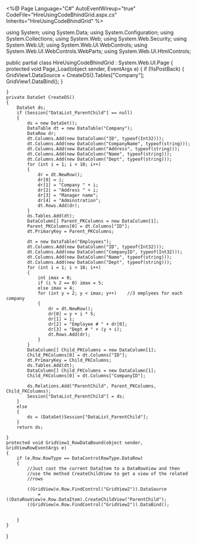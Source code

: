 
<%@ Page Language="C#" AutoEventWireup="true"
CodeFile="HireUsingCodeBhindGrid.aspx.cs"
   Inherits="HireUsingCodeBhindGrid" %>

<!DOCTYPE html PUBLIC "-//W3C//DTD XHTML 1.0 Transitional//EN"
"http://www.w3.org/TR/xhtml1/DTD/xhtml1-transitional.dtd">
<html xmlns="http://www.w3.org/1999/xhtml">
<head runat="server">
   <title>Untitled Page</title>
</head>
<body>
   <form id="form1" runat="server">
       <div>
           <asp:GridView ID="GridView1" runat="server" AutoGenerateColumns="False" OnRowDataBound="GridView1_RowDataBound">
               <Columns>
                   <asp:BoundField DataField="CompanyName" HeaderText="CompanyName" />
                   <asp:TemplateField>
                       <ItemTemplate>
                           <asp:GridView ID="GridView2" runat="server" AutoGenerateColumns="False">
                               <Columns>
                                   <asp:BoundField DataField="Dept" HeaderText="Department" />
                                   <asp:BoundField DataField="name" HeaderText="Name" />
                               </Columns>
                           </asp:GridView>
                       </ItemTemplate>
                   </asp:TemplateField>
               </Columns>
           </asp:GridView>
       </div>
   </form>
</body>
</html>

using System;
using System.Data;
using System.Configuration;
using System.Collections;
using System.Web;
using System.Web.Security;
using System.Web.UI;
using System.Web.UI.WebControls;
using System.Web.UI.WebControls.WebParts;
using System.Web.UI.HtmlControls;

public partial class HireUsingCodeBhindGrid : System.Web.UI.Page
{
    protected void Page_Load(object sender, EventArgs e)
    {
        if (!IsPostBack)
        {
            GridView1.DataSource = CreateDS().Tables["Company"];
            GridView1.DataBind();
        }

    }
    private DataSet CreateDS()
    {
        DataSet ds;
        if (Session["DataList_ParentChild"] == null)
        {
            ds = new DataSet();
            DataTable dt = new DataTable("Company");
            DataRow dr;
            dt.Columns.Add(new DataColumn("ID", typeof(Int32)));
            dt.Columns.Add(new DataColumn("CompanyName", typeof(string)));
            dt.Columns.Add(new DataColumn("Address", typeof(string)));
            dt.Columns.Add(new DataColumn("Name", typeof(string)));
            dt.Columns.Add(new DataColumn("Dept", typeof(string)));
            for (int i = 1; i < 10; i++)
            {
                dr = dt.NewRow();
                dr[0] = i;
                dr[1] = "Company " + i;
                dr[2] = "Address " + i;
                dr[3] = "Manager name";
                dr[4] = "Adminstration";
                dt.Rows.Add(dr);
            }
            ds.Tables.Add(dt);
            DataColumn[] Parent_PKColumns = new DataColumn[1];
            Parent_PKColumns[0] = dt.Columns["ID"];
            dt.PrimaryKey = Parent_PKColumns;

            dt = new DataTable("Employees");
            dt.Columns.Add(new DataColumn("ID", typeof(Int32)));
            dt.Columns.Add(new DataColumn("CompanyID", typeof(Int32)));
            dt.Columns.Add(new DataColumn("Name", typeof(string)));
            dt.Columns.Add(new DataColumn("Dept", typeof(string)));
            for (int i = 1; i < 10; i++)
            {
                int imax = 0;
                if (i % 2 == 0) imax = 5;
                else imax = 4;
                for (int y = 2; y < imax; y++)    //3 emplyees for each company
                {
                    dr = dt.NewRow();
                    dr[0] = y + i * 5;
                    dr[1] = i;
                    dr[2] = "Employee # " + dr[0];
                    dr[3] = "Dept # " + (y + i);
                    dt.Rows.Add(dr);
                }
            }
            DataColumn[] Child_PKColumns = new DataColumn[1];
            Child_PKColumns[0] = dt.Columns["ID"];
            dt.PrimaryKey = Child_PKColumns;
            ds.Tables.Add(dt);
            DataColumn[] Child_FKColumns = new DataColumn[1];
            Child_FKColumns[0] = dt.Columns["CompanyID"];

            ds.Relations.Add("ParentChild", Parent_PKColumns, Child_FKColumns);
            Session["DataList_ParentChild"] = ds;
        }
        else
        {
            ds = (DataSet)Session["DataList_ParentChild"];
        }
        return ds;

    }
    protected void GridView1_RowDataBound(object sender, GridViewRowEventArgs e)
    {
        if (e.Row.RowType == DataControlRowType.DataRow)
        {
            //Just cast the current DataItem to a DataRowView and then
            //use the method CreateChildView to get a view of the related
            //rows

            ((GridView)e.Row.FindControl("GridView2")).DataSource
                = ((DataRowView)e.Row.DataItem).CreateChildView("ParentChild");
            ((GridView)e.Row.FindControl("GridView2")).DataBind();


        }
    }
}
<!--stackedit_data:
eyJoaXN0b3J5IjpbLTE3MzIwMDU0OTksLTE3MzEyNDY2ODIsLT
U0OTI1NDgwMSwxOTQ1NTM3MTI3LC0xODk0MTk5NDMzLDUwMjA5
NjIzMSwtODM1NzcxMTkyLC01NTI5OTM0MjYsMTU1MzE2MDY4MC
w2NjgxOTAwNDksMTIwMzA0Njk0NiwxNDA3NTE3MzE1LC0zODQx
MDUwMTMsLTMxNTY0ODU4OCwtODAwNTYxOTMwLC0xNzI0MjMzMz
c2LC0xNTY1NzEzOTgzLC0yMDY2NjU1NDc1LC05Mzg1MTYyMzgs
LTMzMjQ1NTM2M119
-->